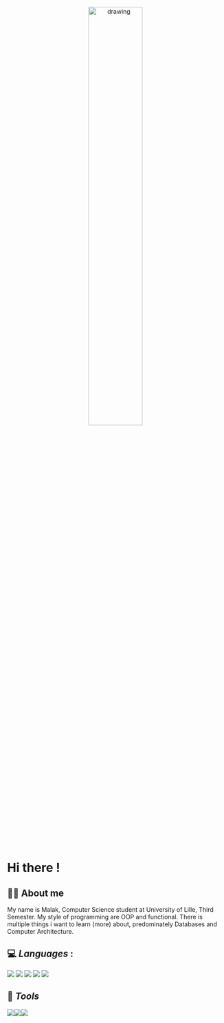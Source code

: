 <p align=center>
<img src="https://i.imgur.com/KG8sgb6.jpg" alt="drawing" style="width:50%"/>
</p>


# Hi there !

## 🧝‍♀️​ About me

My name is Malak, Computer Science student at University of Lille, Third Semester. My style of programming are OOP and functional. There is multiple things i want to learn (more) about, predominately Databases and Computer Architecture. 


## 💻 ***Languages*** :
![](https://i.imgur.com/7JS0Gwy.png) ![](https://i.imgur.com/hLMO5Jw.png) ![](https://i.imgur.com/qgj4tK1.png) ![](https://i.imgur.com/2BEol4m.png) ![](https://i.imgur.com/VnNDC0p.png) 

## 🔧 ***Tools***

![](https://i.imgur.com/HtNhi2e.png)![](https://i.imgur.com/bPbkjcH.png)![](https://i.imgur.com/jlSCYiM.png)





